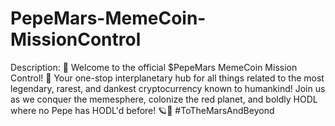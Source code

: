 # PepeMars-MemeCoin-MissionControl
Description: 🚀 Welcome to the official $PepeMars MemeCoin Mission Control! 🐸 Your one-stop interplanetary hub for all things related to the most legendary, rarest, and dankest cryptocurrency known to humankind! Join us as we conquer the memesphere, colonize the red planet, and boldly HODL where no Pepe has HODL'd before! 🪐🌌 #ToTheMarsAndBeyond
